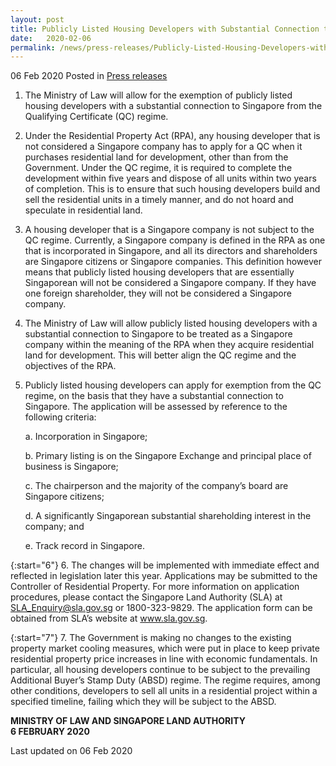 ```yaml
---
layout: post
title: Publicly Listed Housing Developers with Substantial Connection to Singapore to be Exempted from Qualifying Certificate Regime
date:   2020-02-06
permalink: /news/press-releases/Publicly-Listed-Housing-Developers-with-Substantial-Connection-to-Singapore-to-be-Exempted-from-Qualifying-Certificate-Regime
---
```


06 Feb 2020 Posted in [Press releases](/news/press-releases)

1.	The Ministry of Law will allow for the exemption of publicly listed housing developers with a substantial connection to Singapore from the Qualifying Certificate (QC) regime.

2.	Under the Residential Property Act (RPA), any housing developer that is not considered a Singapore company has to apply for a QC when it purchases residential land for development, other than from the Government. Under the QC regime, it is required to complete the development within five years and dispose of all units within two years of completion. This is to ensure that such housing developers build and sell the residential units in a timely manner, and do not hoard and speculate in residential land. 

3.	A housing developer that is a Singapore company is not subject to the QC regime. Currently, a Singapore company is defined in the RPA as one that is incorporated in Singapore, and all its directors and shareholders are Singapore citizens or Singapore companies. This definition however means that publicly listed housing developers that are essentially Singaporean will not be considered a Singapore company. If they have one foreign shareholder, they will not be considered a Singapore company. 

4.	The Ministry of Law will allow publicly listed housing developers with a substantial connection to Singapore to be treated as a Singapore company within the meaning of the RPA when they acquire residential land for development. This will better align the QC regime and the objectives of the RPA. 

5.	Publicly listed housing developers can apply for exemption from the QC regime, on the basis that they have a substantial connection to Singapore. The application will be assessed by reference to the following criteria:

    a.	Incorporation in Singapore;
  
    b.	Primary listing is on the Singapore Exchange and principal place of business is Singapore;
  
    c.	The chairperson and the majority of the company’s board are Singapore citizens;
  
    d.	A significantly Singaporean substantial shareholding interest  in the company; and
  
    e.	Track record in Singapore.

{:start="6"}
6.	The changes will be implemented with immediate effect and reflected in legislation later this year. Applications may be submitted to the Controller of Residential Property. For more information on application procedures, please contact the Singapore Land Authority (SLA) at SLA_Enquiry@sla.gov.sg or 1800-323-9829. The application form can be obtained from SLA’s website at www.sla.gov.sg. 

{:start="7"}
7.	The Government is making no changes to the existing property market cooling measures, which were put in place to keep private residential property price increases in line with economic fundamentals. In particular, all housing developers continue to be subject to the prevailing Additional Buyer’s Stamp Duty (ABSD) regime. The regime requires, among other conditions, developers to sell all units in a residential project within a specified timeline, failing which they will be subject to the ABSD.  


**MINISTRY OF LAW AND SINGAPORE LAND AUTHORITY**<br>
**6 FEBRUARY 2020**

<p class="right-side-updated">Last updated on 06 Feb 2020</p> 
